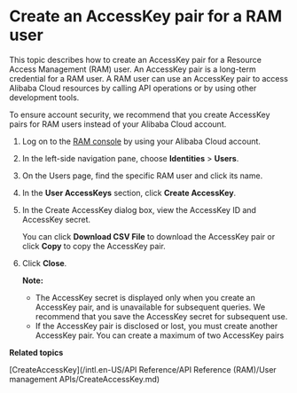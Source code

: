 # Create an AccessKey pair for a RAM user

This topic describes how to create an AccessKey pair for a Resource Access Management \(RAM\) user. An AccessKey pair is a long-term credential for a RAM user. A RAM user can use an AccessKey pair to access Alibaba Cloud resources by calling API operations or by using other development tools.

To ensure account security, we recommend that you create AccessKey pairs for RAM users instead of your Alibaba Cloud account.

1.  Log on to the [RAM console](https://ram.console.aliyun.com/) by using your Alibaba Cloud account.

2.  In the left-side navigation pane, choose **Identities** \> **Users**.

3.  On the Users page, find the specific RAM user and click its name.

4.  In the **User AccessKeys** section, click **Create AccessKey**.

5.  In the Create AccessKey dialog box, view the AccessKey ID and AccessKey secret.

    You can click **Download CSV File** to download the AccessKey pair or click **Copy** to copy the AccessKey pair.

6.  Click **Close**.

    **Note:**

    -   The AccessKey secret is displayed only when you create an AccessKey pair, and is unavailable for subsequent queries. We recommend that you save the AccessKey secret for subsequent use.
    -   If the AccessKey pair is disclosed or lost, you must create another AccessKey pair. You can create a maximum of two AccessKey pairs

**Related topics**  


[CreateAccessKey](/intl.en-US/API Reference/API Reference (RAM)/User management APIs/CreateAccessKey.md)


